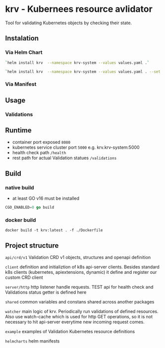 # krv - Kubernees resource avlidator

Tool for validating Kubernetes objects by checking their state.

## Instalation

### Via Helm Chart

```bash
`helm install krv  --namespace krv-system --values values.yaml .`  
```

```bash
`helm install krv  --namespace krv-system --values values.yaml . --set timeInterval=<time_in_minutes> --set logLevel=<error,warn,info,debug,trace>`

```


### Via Manifest

## Usage

### Validations

## Runtime

- container port exposed `8080`
- kubernetes service cluster port `5000` e.g. krv.krv-system:5000
- health check path `/health`
- rest path for actual Validation statues `/validations`

## Build

### native build

- at least GO v16 must be installed

```go
CGO_ENABLED=0 go build
```

### docker build

```azure
docker build -t krv:latest . -f ./Dockerfile
```

## Project structure

`api/crd/v1` Validation CRD v1 objects, structures and openapi definition

`client` definition and initializtion of k8s api-server clients. Besides standard k8s clients (kubernetes, apiextensions, dynamic) it define and register our custom CRD client

`server/http` http listener handle requests. TEST api for health check and Validations status getter is defined here

`shared` common variables and constans shared across another packages

`watcher` main logic of krv. Periodically run validations of defined resources. Also use  watch-cache which is used for http GET operations, so it is not necessary to hit api-server everytime new incoming request comes.

`example` examples of Validation Kubernetes resource definitions

`helmcharts` helm manifests
